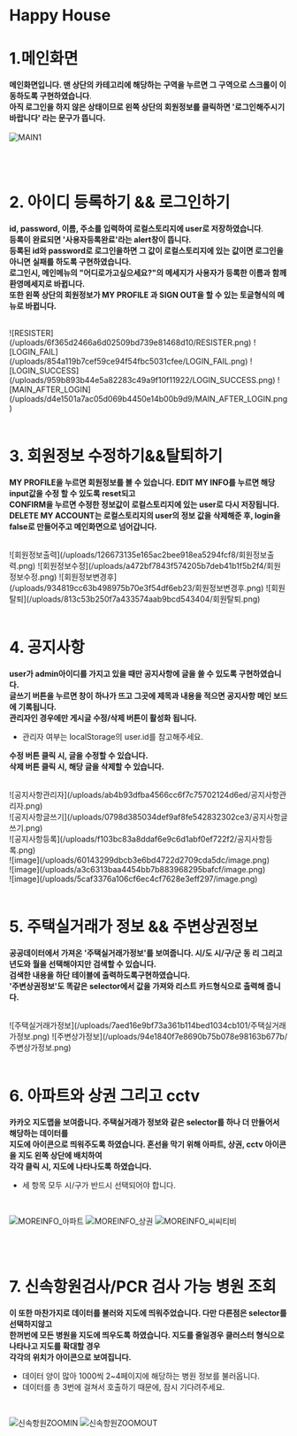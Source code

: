 <h1>Happy House</h1>

# 1.메인화면<br>

**메인화면입니다. 맨 상단의 카테고리에 해당하는 구역을 누르면 그 구역으로 스크롤이 이동하도록 구현하였습니다**.<br>
**아직 로그인을 하지 않은 상태이므로 왼쪽 상단의 회원정보를 클릭하면 '로그인해주시기바랍니다' 라는 문구가 뜹니다.**<br>
<br>
![MAIN1](/uploads/dde45592872f64461e37c0729aebe503/MAIN1.png)

<br>
<br>

# 2. 아이디 등록하기 && 로그인하기<br>

**id, password, 이름, 주소를 입력하여 로컬스토리지에 user로 저장하였습니다**.<br>
**등록이 완료되면 '사용자등록완료'라는 alert창이 뜹니다.**<br>
**등록된 id와 password로 로그인을하면 그 값이 로컬스토리지에 있는 값이면 로그인을 아니면 실패를 하도록 구현하였습니다.**<br>
**로그인시, 메인메뉴의 "어디로가고싶으세요?"의 메세지가 사용자가 등록한 이름과 함께 환영메세지로 바뀝니다.**<br>
**또한 왼쪽 상단의 회원정보가 MY PROFILE 과 SIGN OUT을 할 수 있는 토글형식의 메뉴로 바뀝니다.**<br>

<br>
![RESISTER](/uploads/6f365d2466a6d02509bd739e81468d10/RESISTER.png)
![LOGIN_FAIL](/uploads/854a119b7cef59ce94f54fbc5031cfee/LOGIN_FAIL.png)
![LOGIN_SUCCESS](/uploads/959b893b44e5a82283c49a9f10f11922/LOGIN_SUCCESS.png)
![MAIN_AFTER_LOGIN](/uploads/d4e1501a7ac05d069b4450e14b00b9d9/MAIN_AFTER_LOGIN.png)

<br>
<br>

# 3. 회원정보 수정하기&&탈퇴하기<br>

**MY PROFILE을 누르면 회원정보를 볼 수 있습니다. EDIT MY INFO를 누르면 해당 input값을 수정 할 수 있도록 reset되고**<br>
**CONFIRM을 누르면 수정한 정보값이 로컬스토리지에 있는 user로 다시 저장됩니다.**<br>
**DELETE MY ACCOUNT는 로컬스토리지의 user의 정보 값을 삭제해준 후, login을 false로 만들어주고 메인화면으로 넘어갑니다.**<br>

<br>
![회원정보출력](/uploads/126673135e165ac2bee918ea5294fcf8/회원정보출력.png)
![회원정보수정](/uploads/a472bf7843f574205b7deb41b1f5b2f4/회원정보수정.png)
![회원정보변경후](/uploads/934819cc63b498975b70e3f54df6eb23/회원정보변경후.png)
![회원탈퇴](/uploads/813c53b250f7a433574aab9bcd543404/회원탈퇴.png)

<br>
<br>

# 4. 공지사항<br>

**user가 admin아이디를 가지고 있을 때만 공지사항에 글을 쓸 수 있도록 구현하였습니다.**<br>
**글쓰기 버튼을 누르면 창이 하나가 뜨고 그곳에 제목과 내용을 적으면 공지사항 메인 보드에 기록됩니다.**<br>
**관리자인 경우에만 게시글 수정/삭제 버튼이 활성화 됩니다.**<br>
- 관리자 여부는 localStorage의 user.id를 참고해주세요.<br>

**수정 버튼 클릭 시, 글을 수정할 수 있습니다.**<br>
**삭제 버튼 클릭 시, 해당 글을 삭제할 수 있습니다.**<br>

<br>
![공지사항관리자](/uploads/ab4b93dfba4566cc6f7c75702124d6ed/공지사항관리자.png)
<br>
![공지사항글쓰기](/uploads/0798d385034def9af8fe542832302ce3/공지사항글쓰기.png)
<br>
![공지사항등록](/uploads/f103bc83a8ddaf6e9c6d1abf0ef722f2/공지사항등록.png)
<br>
![image](/uploads/60143299dbcb3e6bd4722d2709cda5dc/image.png)
<br>
![image](/uploads/a3c6313baa4454bb7b883968295bafcf/image.png)
<br>
![image](/uploads/5caf3376a106cf6ec4cf7628e3eff297/image.png)

<br>
<br>

# 5. 주택실거래가 정보 && 주변상권정보<br>

**공공데이터에서 가져온 '주택실거래가정보'를 보여줍니다. 시/도 시/구/군 동 리 그리고 년도와 월을 선택해야지만 검색할 수 있습니다.**<br>
**검색한 내용을 하단 테이블에 출력하도록구현하였습니다.** <br>
**'주변상권정보'도 똑같은 selector에서 값을 가져와 리스트 카드형식으로 출력해 줍니다.**<br>

<br>
![주택실거래가정보](/uploads/7aed16e9bf73a361b114bed1034cb101/주택실거래가정보.png)
![주변상가정보](/uploads/94e1840f7e8690b75b078e98163b677b/주변상가정보.png)

<br>
<br>

# 6. 아파트와 상권 그리고 cctv<br>

**카카오 지도맵을 보여줍니다. 주택실거래가 정보와 같은 selector를 하나 더 만들어서 해당하는 데이터를**<br>
**지도에 아이콘으로 띄워주도록 하였습니다. 혼선을 막기 위해 아파트, 상권, cctv 아이콘을 지도 왼쪽 상단에 배치하여**<br>
**각각 클릭 시, 지도에 나타나도록 하였습니다.**<br>
- 세 항목 모두 시/구가 반드시 선택되어야 합니다.

<br>

![MOREINFO_아파트](/uploads/8103be32406fd0096c460ead11554ac1/MOREINFO_아파트.png)
![MOREINFO_상권](/uploads/9a71ad441da9f0c10f01ceb3909847d3/MOREINFO_상권.png)
![MOREINFO_씨씨티비](/uploads/dd8e4a226cfb46ebfd2e8e048122d515/MOREINFO_씨씨티비.png)

<br>
<br>

# 7. 신속항원검사/PCR 검사 가능 병원 조회<br>

**이 또한 마찬가지로 데이터를 불러와 지도에 띄워주었습니다. 다만 다른점은 selector를 선택하지않고**<br>
**한꺼번에 모든 병원을 지도에 띄우도록 하였습니다. 지도를 줄일경우 클러스터 형식으로 나타나고 지도를 확대할 경우** <br>
**각각의 위치가 아이콘으로 보여집니다.**<br>
- 데이터 양이 많아 1000씩 2~4페이지에 해당하는 병원 정보를 불러옵니다.<br>
- 데이터를 총 3번에 걸쳐서 호출하기 때문에, 잠시 기다려주세요.<br>
<br>

![신속항원ZOOMIN](/uploads/d5d259c781dd98add426aa7bb36b37b4/신속항원ZOOMIN.png)
![신속항원ZOOMOUT](/uploads/ae572d1c0f97df2afc48669b2bfad085/신속항원ZOOMOUT.png)

